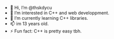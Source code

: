 - 👋 Hi, I’m @thskdycu
- 👀 I’m interested in C++ and web developpment.
- 🌱 I’m currently learning C++ libraries.
- 📫 im 13 years old.
- ⚡ Fun fact: C++ is pretty easy tbh.

<!---
thskdycu/thskdycu is a ✨ special ✨ repository because its `README.md` (this file) appears on your GitHub profile.
You can click the Preview link to take a look at your changes.
--->
